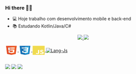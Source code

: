 ### Hi there 👋🏽

- 💻 Hoje trabalho com desenvolvimento mobile e back-end
- 📚 Estudando Kotlin/Java/C#
<div align="center">
  <a href="https://github.com/joaodev02">
  <img height="180em" src="https://github-readme-stats.vercel.app/api?username=joaodev02&show_icons=true&theme=tokyonight&include_all_commits=true&count_private=true"/>
  <img height="180em" src="https://github-readme-stats.vercel.app/api/top-langs/?username=joaodev02&layout=compact&langs_count=7&theme=tokyonight"/>
</div>

<div style="display: inline_block"><br>
  <img align="center" alt="Lang-HTML" height="30" width="40" src="https://raw.githubusercontent.com/devicons/devicon/master/icons/html5/html5-original.svg">
  <img align="center" alt="Lang-CSS" height="30" width="40" src="https://raw.githubusercontent.com/devicons/devicon/master/icons/css3/css3-original.svg">
  <img align="center" alt="Lang-Js" height="30" width="40" src="https://raw.githubusercontent.com/devicons/devicon/master/icons/javascript/javascript-plain.svg">
  <img align="center" alt="Lang-Js" height="30" width="40" src="https://cdn.jsdelivr.net/gh/devicons/devicon/icons/kotlin/kotlin-original.svg"> 
</div>
  
  ##
  
<div> 
    <a href = "mailto:joao.dev02@outlook.com"><img src="https://img.shields.io/badge/-Gmail-%23333?style=for-the-badge&logo=gmail&logoColor=white" target="_blank"></a>
    <a href="https://www.linkedin.com/in/joaodev02/" target="_blank"><img src="https://img.shields.io/badge/-LinkedIn-%230077B5?style=for-the-badge&logo=linkedin&logoColor=white" target="_blank"></a>
    <a href="https://wa.me/5516994008181/" target="_blank"><img src="https://img.shields.io/badge/WhatsApp-25D366?style=for-the-badge&logo=whatsapp&logoColor=white" target="_blank"></a>
</div>
